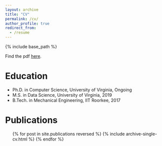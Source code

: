 ```yaml
---
layout: archive
title: "CV"
permalink: /cv/
author_profile: true
redirect_from:
  - /resume
---
```


{% include base_path %}

Find the pdf [here](/files/CV_5.0.pdf).

Education
======
* Ph.D. in Computer Science, University of Virginia, Ongoing 
* M.S. in Data Science, University of Virginia, 2019
* B.Tech. in Mechanical Engineering, IIT Roorkee, 2017

Publications
======
  <ul>{% for post in site.publications reversed %}
    {% include archive-single-cv.html %}
  {% endfor %}</ul>
  
<!-- Talks
======
  <ul>{% for post in site.talks %}
    {% include archive-single-talk-cv.html %}
  {% endfor %}</ul>
  
Teaching
======
  <ul>{% for post in site.teaching %}
    {% include archive-single-cv.html %}
  {% endfor %}</ul>
  
Service and leadership
======
* Currently signed in to 43 different slack teams
 -->